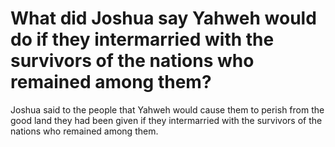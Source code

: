 # What did Joshua say Yahweh would do if they intermarried with the survivors of the nations who remained among them?

Joshua said to the people that Yahweh would cause them to perish from the good land they had been given if they intermarried with the survivors of the nations who remained among them.
